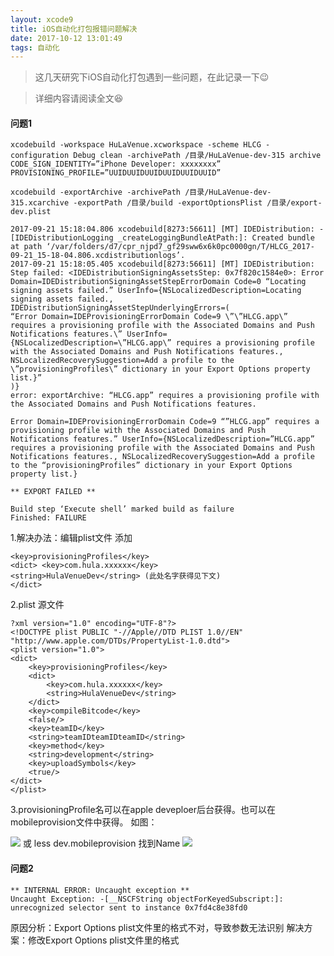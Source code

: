 ```yaml
---
layout: xcode9
title: iOS自动化打包报错问题解决
date: 2017-10-12 13:01:49
tags: 自动化
---
```


>这几天研究下iOS自动化打包遇到一些问题，在此记录一下😉

>详细内容请阅读全文😆
	
	
#### 问题1 ####
	
```
xcodebuild -workspace HuLaVenue.xcworkspace -scheme HLCG -configuration Debug clean -archivePath /目录/HuLaVenue-dev-315 archive CODE_SIGN_IDENTITY=”iPhone Developer: xxxxxxxx” PROVISIONING_PROFILE=”UUIDUUIDUUIDUUIDUUIDUUID”

xcodebuild -exportArchive -archivePath /目录/HuLaVenue-dev-315.xcarchive -exportPath /目录/build -exportOptionsPlist /目录/export-dev.plist

2017-09-21 15:18:04.806 xcodebuild[8273:56611] [MT] IDEDistribution: -[IDEDistributionLogging _createLoggingBundleAtPath:]: Created bundle at path ‘/var/folders/d7/cpr_njpd7_gf29sww6x6k0pc0000gn/T/HLCG_2017-09-21_15-18-04.806.xcdistributionlogs’.
2017-09-21 15:18:05.405 xcodebuild[8273:56611] [MT] IDEDistribution: Step failed: <IDEDistributionSigningAssetsStep: 0x7f820c1584e0>: Error Domain=IDEDistributionSigningAssetStepErrorDomain Code=0 “Locating signing assets failed.” UserInfo={NSLocalizedDescription=Locating signing assets failed., IDEDistributionSigningAssetStepUnderlyingErrors=(
“Error Domain=IDEProvisioningErrorDomain Code=9 \”\”HLCG.app\” requires a provisioning profile with the Associated Domains and Push Notifications features.\” UserInfo={NSLocalizedDescription=\”HLCG.app\” requires a provisioning profile with the Associated Domains and Push Notifications features., NSLocalizedRecoverySuggestion=Add a profile to the \”provisioningProfiles\” dictionary in your Export Options property list.}”
)}
error: exportArchive: “HLCG.app” requires a provisioning profile with the Associated Domains and Push Notifications features.

Error Domain=IDEProvisioningErrorDomain Code=9 “”HLCG.app” requires a provisioning profile with the Associated Domains and Push Notifications features.” UserInfo={NSLocalizedDescription=”HLCG.app” requires a provisioning profile with the Associated Domains and Push Notifications features., NSLocalizedRecoverySuggestion=Add a profile to the “provisioningProfiles” dictionary in your Export Options property list.}

** EXPORT FAILED **

Build step ‘Execute shell’ marked build as failure
Finished: FAILURE
```
1.解决办法：编辑plist文件 添加


```
<key>provisioningProfiles</key>
<dict> <key>com.hula.xxxxxx</key>
<string>HulaVenueDev</string> (此处名字获得见下文)
</dict>
```
2.plist 源文件

```
?xml version="1.0" encoding="UTF-8"?>
<!DOCTYPE plist PUBLIC "-//Apple//DTD PLIST 1.0//EN" "http://www.apple.com/DTDs/PropertyList-1.0.dtd">
<plist version="1.0">
<dict>  
    <key>provisioningProfiles</key>
    <dict>
        <key>com.hula.xxxxxx</key>
        <string>HulaVenueDev</string>
    </dict>
    <key>compileBitcode</key>  
    <false/>
    <key>teamID</key>
    <string>teamIDteamIDteamID</string>
    <key>method</key>  
    <string>development</string> 
    <key>uploadSymbols</key>
    <true/> 
</dict>
</plist>
```
3.provisioningProfile名可以在apple deveploer后台获得。也可以在mobileprovision文件中获得。
如图：

![](http://res.sgfblog.com/uploads/2017/09/2.jpg?x-oss-process=image/resize,m_fill,w_768,h_357)
 或 less dev.mobileprovision 找到Name 
![](http://res.sgfblog.com/uploads/2017/09/1-1.jpg?x-oss-process=image/resize,m_fill,w_768,h_598)

#### 问题2 ####

```
** INTERNAL ERROR: Uncaught exception **
Uncaught Exception: -[__NSCFString objectForKeyedSubscript:]: unrecognized selector sent to instance 0x7fd4c8e38fd0
```
原因分析：Export Options plist文件里的格式不对，导致参数无法识别
解决方案：修改Export Options plist文件里的格式